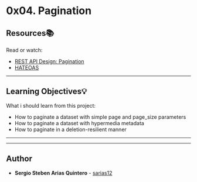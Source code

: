 # 0x04. Pagination

## Resources:books:
Read or watch:
* [REST API Design: Pagination](https://intranet.hbtn.io/rltoken/TjO9hjRkzAR2F2jNcUX7fQ)
* [HATEOAS](https://intranet.hbtn.io/rltoken/7wmXMksUnZokxW_oHlLxrA)

---
## Learning Objectives:bulb:
What i should learn from this project:

* How to paginate a dataset with simple page and page_size parameters
* How to paginate a dataset with hypermedia metadata
* How to paginate in a deletion-resilient manner     

---
---

## Author
* **Sergio Steben Arias Quintero** - [sarias12](https://github.com/sarias12)
